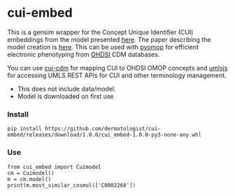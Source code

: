 # cui-embed

This is a gensim wrapper for the Concept Unique Identifier (CUI) embeddings from the model presented [here](https://github.com/beamandrew/cui2vec). The paper describing the model creation is [here](https://arxiv.org/abs/1804.01486). This can be used with [pyomop](https://github.com/dermatologist/pyomop) for efficient electronic phenotyping from [OHDSI](https://www.ohdsi.org/) CDM databases. 

You can use [cui-cdm](https://github.com/E-Health/cui-cdm) for mapping CUI to OHDSI OMOP concepts and [umlsjs](https://github.com/dermatologist/umlsjs) for accessing UMLS REST APIs for CUI and other terminology management.

* This does not include data/model.
* Model is downloaded on first use

### Install

```
pip install https://github.com/dermatologist/cui-embed/releases/download/1.0.0/cui_embed-1.0.0-py3-none-any.whl
```
### Use

```
from cui_embed import Cuimodel
cm = Cuimodel()
m = cm.model()
print(m.most_similar_cosmul(['C0002268'])
    
```

